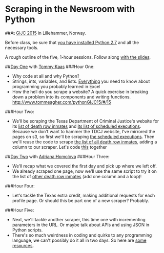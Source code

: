 # Scraping in the Newsroom with Python
##At [GIJC 2015](http://gijc2015.org/) in Lillehammer, Norway.

Before class, be sure that [you have installed Python 2.7](PRE-CLASS.md) and all the necessary tools. 

A rough outline of the five, 1-hour sessions. Follow along [with the slides](http://www.tommeagher.com/pythonGIJC15/#/).

##[Day One](http://www.tommeagher.com/pythonGIJC15) with [Tommy Kaas](http://www.kaasogmulvad.dk/)
###Hour One:
* Why code at all and why Python?
* Strings, ints, variables, and lists. [Everything](https://github.com/tommeagher/pythonGIJC15/blob/master/scripts/day_one/the_basics.py) you need to know about programming you probably learned in Excel
* How the hell do you scrape a website? A quick exercise in breaking down a problem into its components and writing functions. http://www.tommeagher.com/pythonGIJC15/#/15

###Hour Two:
* We'll be scraping the Texas Department of Criminal Justice's website for its [list of death row inmates](http://tdcj.state.tx.us/death_row/dr_offenders_on_dr.html) and [its list of scheduled executions](http://tdcj.state.tx.us/death_row/dr_scheduled_executions.html). Because we don't want to hammer the TDCJ website, I've mirrored the pages on s3, so first we'll be scraping [the scheduled executions](https://s3.amazonaws.com/python-at-ire15/death_row/dr_scheduled_executions.html). Then we'll reuse the code to scrape [the list of all death row inmates](https://s3.amazonaws.com/python-at-ire15/death_row/dr_offenders_on_dr.html), adding a column to our scraper. Let's code [this](https://github.com/tommeagher/pythonGIJC15/blob/master/scripts/day_one/scrape1.py) together

##[Day Two](http://www.tommeagher.com/pythonGIJC15/daytwo.html) with [Adriana Homolova](http://ada.homolova.sk/)
###Hour Three:
* We'll recap what we covered the first day and pick up where we left off.
* We already scraped one page, now we'll use the same script to try it on the list of [other death row inmates](https://github.com/tommeagher/pythonGIJC15/blob/master/scripts/day_two/scrape2.py) (add one column and a loop)!

###Hour Four:
* Let's tackle the Texas extra credit, making additional requests for each profile page. Or should this be part one of a new scraper? Probably.

###Hour Five: 
* Next, we'll tackle another scraper, this time one with incrementing parameters in the URL. Or maybe talk about APIs and using JSON in Python scripts.
* There's so much weirdness in coding and quirks to any programming language, we can't possibly do it all in two days. So here are [some resources](https://github.com/ireapps/pycar/tree/master/takehome).